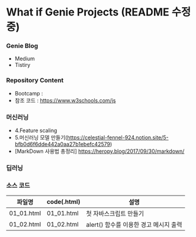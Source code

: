 # What if Genie Projects  (README 수정중)

### Genie Blog
* Medium  
* Tistiry  
### Repository Content
  *  Bootcamp : 
  * 참조 코드 : https://www.w3schools.com/js
###  머신러닝
  * 4.Feature scaling  
  * 5.머신러닝 모델 만들기(https://celestial-fennel-924.notion.site/5-bfb0d6f6dde442a0aa27b1ebefc42579)
  * [MarkDown 사용법 총정리] https://heropy.blog/2017/09/30/markdown/

###  딥러닝

### 소스 코드
| 파일명 | code(.html) | 설명 |
|------  |---          |---   |
|01_01.html |01_01.html | 첫 자바스크립트 만들기|
|01_02.html |01_02.html | alert() 함수를 이용한 경고 메시지 출력|
